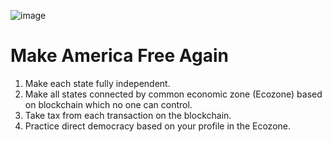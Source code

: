![image](https://github.com/mavka-ukr/fs2040/assets/21020331/fde2f077-056d-4a0b-9813-9feb98fa7623)

# Make America Free Again

1. Make each state fully independent.
2. Make all states connected by common economic zone (Ecozone) based on blockchain which no one can control.
3. Take tax from each transaction on the blockchain.
4. Practice direct democracy based on your profile in the Ecozone.
